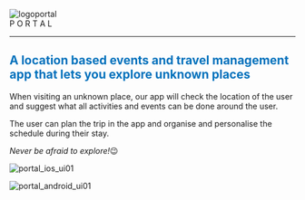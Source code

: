 ![logoportal](https://cloud.githubusercontent.com/assets/17319815/24962072/67243e70-1fb8-11e7-945f-0fe94a038bb7.png)
<br/>
P O R T A L
<hr/>
<h2 style="font-size=50px;color:0071BC;">A location based events and travel management app that lets you explore unknown places</h2>

<p>When visiting an unknown place, our app will check the location of the user and suggest what all activities and events can be done around the user.</p>
<p>The user can plan the trip in the app and organise and personalise the schedule during their stay.</p>

*Never be afraid to explore!*:wink:

![portal_ios_ui01](https://cloud.githubusercontent.com/assets/17319815/24989098/d1a763a2-2027-11e7-9a33-56aceb99734b.gif)

![portal_android_ui01](https://cloud.githubusercontent.com/assets/17319815/24989166/5cbcf088-2028-11e7-83bb-09854b8a4ab3.gif)



